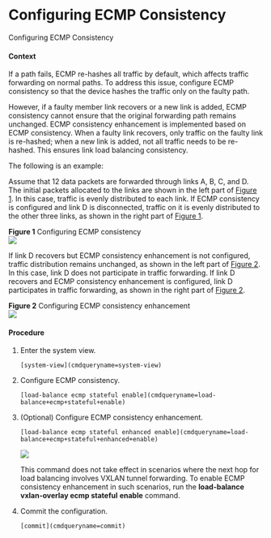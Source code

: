 Configuring ECMP Consistency
============================

Configuring ECMP Consistency

#### Context

If a path fails, ECMP re-hashes all traffic by default, which affects traffic forwarding on normal paths. To address this issue, configure ECMP consistency so that the device hashes the traffic only on the faulty path.

However, if a faulty member link recovers or a new link is added, ECMP consistency cannot ensure that the original forwarding path remains unchanged. ECMP consistency enhancement is implemented based on ECMP consistency. When a faulty link recovers, only traffic on the faulty link is re-hashed; when a new link is added, not all traffic needs to be re-hashed. This ensures link load balancing consistency.

The following is an example:

Assume that 12 data packets are forwarded through links A, B, C, and D. The initial packets allocated to the links are shown in the left part of [Figure 1](#EN-US_TASK_0000001563881105__fig78111195547). In this case, traffic is evenly distributed to each link. If ECMP consistency is configured and link D is disconnected, traffic on it is evenly distributed to the other three links, as shown in the right part of [Figure 1](#EN-US_TASK_0000001563881105__fig78111195547).

**Figure 1** Configuring ECMP consistency  
![](figure/en-us_image_0000001563761541.png)

If link D recovers but ECMP consistency enhancement is not configured, traffic distribution remains unchanged, as shown in the left part of [Figure 2](#EN-US_TASK_0000001563881105__fig013518491004). In this case, link D does not participate in traffic forwarding. If link D recovers and ECMP consistency enhancement is configured, link D participates in traffic forwarding, as shown in the right part of [Figure 2](#EN-US_TASK_0000001563881105__fig013518491004).

**Figure 2** Configuring ECMP consistency enhancement  
![](figure/en-us_image_0000001564121281.png)

#### Procedure

1. Enter the system view.
   
   
   ```
   [system-view](cmdqueryname=system-view)
   ```
2. Configure ECMP consistency.
   
   
   ```
   [load-balance ecmp stateful enable](cmdqueryname=load-balance+ecmp+stateful+enable)
   ```
3. (Optional) Configure ECMP consistency enhancement.
   
   
   ```
   [load-balance ecmp stateful enhanced enable](cmdqueryname=load-balance+ecmp+stateful+enhanced+enable)
   ```
   ![](public_sys-resources/note_3.0-en-us.png) 
   
   This command does not take effect in scenarios where the next hop for load balancing involves VXLAN tunnel forwarding. To enable ECMP consistency enhancement in such scenarios, run the **load-balance vxlan-overlay ecmp stateful** **enable** command.
4. Commit the configuration.
   
   
   ```
   [commit](cmdqueryname=commit)
   ```